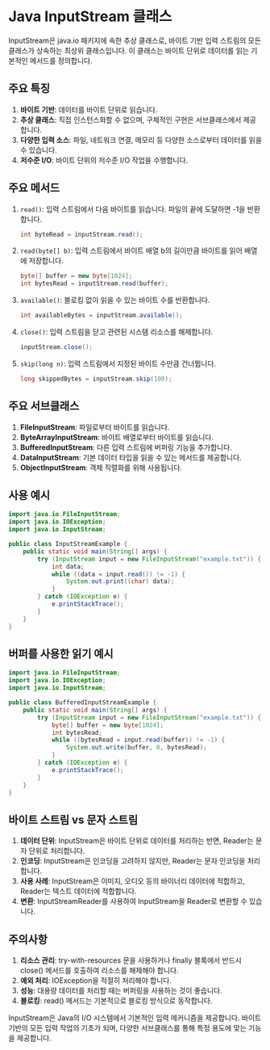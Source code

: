 # Java InputStream 클래스

InputStream은 java.io 패키지에 속한 추상 클래스로, 바이트 기반 입력 스트림의 모든 클래스가 상속하는 최상위 클래스입니다. 이 클래스는 바이트 단위로 데이터를 읽는 기본적인 메서드를 정의합니다.

## 주요 특징

1. **바이트 기반**: 데이터를 바이트 단위로 읽습니다.
2. **추상 클래스**: 직접 인스턴스화할 수 없으며, 구체적인 구현은 서브클래스에서 제공합니다.
3. **다양한 입력 소스**: 파일, 네트워크 연결, 메모리 등 다양한 소스로부터 데이터를 읽을 수 있습니다.
4. **저수준 I/O**: 바이트 단위의 저수준 I/O 작업을 수행합니다.

## 주요 메서드

1. `read()`: 입력 스트림에서 다음 바이트를 읽습니다. 파일의 끝에 도달하면 -1을 반환합니다.

   ```java
   int byteRead = inputStream.read();
   ```

2. `read(byte[] b)`: 입력 스트림에서 바이트 배열 b의 길이만큼 바이트를 읽어 배열에 저장합니다.

   ```java
   byte[] buffer = new byte[1024];
   int bytesRead = inputStream.read(buffer);
   ```

3. `available()`: 블로킹 없이 읽을 수 있는 바이트 수를 반환합니다.

   ```java
   int availableBytes = inputStream.available();
   ```

4. `close()`: 입력 스트림을 닫고 관련된 시스템 리소스를 해제합니다.

   ```java
   inputStream.close();
   ```

5. `skip(long n)`: 입력 스트림에서 지정된 바이트 수만큼 건너뜁니다.

   ```java
   long skippedBytes = inputStream.skip(100);
   ```

## 주요 서브클래스

1. **FileInputStream**: 파일로부터 바이트를 읽습니다.
2. **ByteArrayInputStream**: 바이트 배열로부터 바이트를 읽습니다.
3. **BufferedInputStream**: 다른 입력 스트림에 버퍼링 기능을 추가합니다.
4. **DataInputStream**: 기본 데이터 타입을 읽을 수 있는 메서드를 제공합니다.
5. **ObjectInputStream**: 객체 직렬화를 위해 사용됩니다.

## 사용 예시

```java
import java.io.FileInputStream;
import java.io.IOException;
import java.io.InputStream;

public class InputStreamExample {
    public static void main(String[] args) {
        try (InputStream input = new FileInputStream("example.txt")) {
            int data;
            while ((data = input.read()) != -1) {
                System.out.print((char) data);
            }
        } catch (IOException e) {
            e.printStackTrace();
        }
    }
}
```

## 버퍼를 사용한 읽기 예시

```java
import java.io.FileInputStream;
import java.io.IOException;
import java.io.InputStream;

public class BufferedInputStreamExample {
    public static void main(String[] args) {
        try (InputStream input = new FileInputStream("example.txt")) {
            byte[] buffer = new byte[1024];
            int bytesRead;
            while ((bytesRead = input.read(buffer)) != -1) {
                System.out.write(buffer, 0, bytesRead);
            }
        } catch (IOException e) {
            e.printStackTrace();
        }
    }
}
```

## 바이트 스트림 vs 문자 스트림

1. **데이터 단위**: InputStream은 바이트 단위로 데이터를 처리하는 반면, Reader는 문자 단위로 처리합니다.
2. **인코딩**: InputStream은 인코딩을 고려하지 않지만, Reader는 문자 인코딩을 처리합니다.
3. **사용 사례**: InputStream은 이미지, 오디오 등의 바이너리 데이터에 적합하고, Reader는 텍스트 데이터에 적합합니다.
4. **변환**: InputStreamReader를 사용하여 InputStream을 Reader로 변환할 수 있습니다.

## 주의사항

1. **리소스 관리**: try-with-resources 문을 사용하거나 finally 블록에서 반드시 close() 메서드를 호출하여 리소스를 해제해야 합니다.
2. **예외 처리**: IOException을 적절히 처리해야 합니다.
3. **성능**: 대용량 데이터를 처리할 때는 버퍼링을 사용하는 것이 좋습니다.
4. **블로킹**: read() 메서드는 기본적으로 블로킹 방식으로 동작합니다.

InputStream은 Java의 I/O 시스템에서 기본적인 입력 메커니즘을 제공합니다. 바이트 기반의 모든 입력 작업의 기초가 되며, 다양한 서브클래스를 통해 특정 용도에 맞는 기능을 제공합니다.
